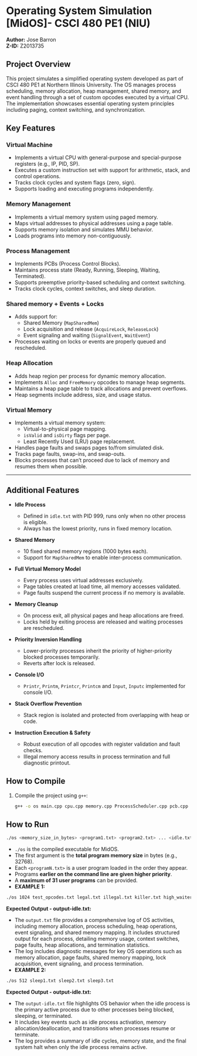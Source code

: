 # Operating System Simulation [MidOS]- CSCI 480 PE1 (NIU)
**Author:** Jose Barron  
**Z-ID:** Z2013735  

## Project Overview
This project simulates a simplified operating system developed as part of CSCI 480 PE1 at Northern Illinois University. The OS manages process scheduling, memory allocation, heap management, shared memory, and event handling through a set of custom opcodes executed by a virtual CPU. The implementation showcases essential operating system principles including paging, context switching, and synchronization.

## Key Features

### Virtual Machine
- Implements a virtual CPU with general-purpose and special-purpose registers (e.g., IP, PID, SP).
- Executes a custom instruction set with support for arithmetic, stack, and control operations.
- Tracks clock cycles and system flags (zero, sign).
- Supports loading and executing programs independently.

### Memory Management
- Implements a virtual memory system using paged memory.
- Maps virtual addresses to physical addresses using a page table.
- Supports memory isolation and simulates MMU behavior.
- Loads programs into memory non-contiguously.

### Process Management
- Implements PCBs (Process Control Blocks).
- Maintains process state (Ready, Running, Sleeping, Waiting, Terminated).
- Supports preemptive priority-based scheduling and context switching.
- Tracks clock cycles, context switches, and sleep duration.

### Shared memory + Events + Locks
- Adds support for:
  - Shared Memory (`MapSharedMem`)
  - Lock acquisition and release (`AcquireLock`, `ReleaseLock`)
  - Event signaling and waiting (`SignalEvent`, `WaitEvent`)
- Processes waiting on locks or events are properly queued and rescheduled.

### Heap Allocation 
- Adds heap region per process for dynamic memory allocation.
- Implements `Alloc` and `FreeMemory` opcodes to manage heap segments.
- Maintains a heap page table to track allocations and prevent overflows.
- Heap segments include address, size, and usage status.

### Virtual Memory
- Implements a virtual memory system:
  - Virtual-to-physical page mapping.
  - `isValid` and `isDirty` flags per page.
  - Least Recently Used (LRU) page replacement.
- Handles page faults and swaps pages to/from simulated disk.
- Tracks page faults, swap-ins, and swap-outs.
- Blocks processes that can’t proceed due to lack of memory and resumes them when possible.

---

## Additional Features

- **Idle Process**
  - Defined in `idle.txt` with PID 999, runs only when no other process is eligible.
  - Always has the lowest priority, runs in fixed memory location.

- **Shared Memory**
  - 10 fixed shared memory regions (1000 bytes each).
  - Support for `MapSharedMem` to enable inter-process communication.

- **Full Virtual Memory Model**
  - Every process uses virtual addresses exclusively.
  - Page tables created at load time, all memory accesses validated.
  - Page faults suspend the current process if no memory is available.

- **Memory Cleanup**
  - On process exit, all physical pages and heap allocations are freed.
  - Locks held by exiting process are released and waiting processes are rescheduled.

- **Priority Inversion Handling**
  - Lower-priority processes inherit the priority of higher-priority blocked processes temporarily.
  - Reverts after lock is released.

- **Console I/O**
  - `Printr`, `Printm`, `Printcr`, `Printcm` and `Input`, `Inputc` implemented for console I/O.

- **Stack Overflow Prevention**
  - Stack region is isolated and protected from overlapping with heap or code.

- **Instruction Execution & Safety**
  - Robust execution of all opcodes with register validation and fault checks.
  - Illegal memory access results in process termination and full diagnostic printout.

## How to Compile
1. Compile the project using `g++`:
   ```bash
   g++ -o os main.cpp cpu.cpp memory.cpp ProcessScheduler.cpp pcb.cpp program.cpp OperatingSystem.cpp hex.cpp -std=c++17

## How to Run
```bash
./os <memory_size_in_bytes> <program1.txt> <program2.txt> ... <idle.txt>
```
- `./os` is the compiled executable for MidOS.
- The first argument is the **total program memory size** in bytes (e.g., 32768).
- Each `<programN.txt>` is a user program loaded in the order they appear.
- Programs **earlier on the command line are given higher priority**.
- A **maximum of 31 user programs** can be provided.
- **EXAMPLE 1:** 
```bash
./os 1024 test_opcodes.txt legal.txt illegal.txt killer.txt high_waiter.txt lock_holder.txt low_waiter.txt heapfail.txt heap_test.txt sleep1.txt sleep2.txt sleep3.txt test_eventi.txt test_eventi_signal.txt sharedmem1.txt sharedmem2.txt SetPriorityI.txt SetPriority.txt SetPriorityWrong.txt
```
  **Expected Output - output-idle.txt:**
  - The `output.txt` file provides a comprehensive log of OS activities, including memory allocation, process scheduling, heap operations, event signaling, and shared memory mapping. It includes structured output for each process, detailing memory usage, context switches, page faults, heap allocations, and termination statistics.
  - The log includes diagnostic messages for key OS operations such as memory allocation, page faults, shared memory mapping, lock acquisition, event signaling, and process termination.
- **EXAMPLE 2:** 
```bash
./os 512 sleep1.txt sleep2.txt sleep3.txt
```
  **Expected Output - output-idle.txt:**
  - The `output-idle.txt` file highlights OS behavior when the idle process is the primary active process due to other processes being blocked, sleeping, or terminated.
  - It includes key events such as idle process activation, memory allocation/deallocation, and transitions when processes resume or terminate.
  - The log provides a summary of idle cycles, memory state, and the final system halt when only the idle process remains active.

